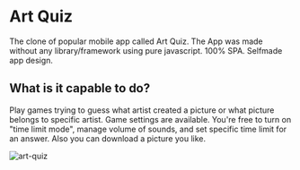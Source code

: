 # Art Quiz

The clone of popular mobile app called Art Quiz. The App was made without any library/framework using pure javascript. 100% SPA. Selfmade app design.

## What is it capable to do?

Play games trying to guess what artist created a picture or what picture belongs to specific artist. Game settings are available. You're free to turn on "time limit mode", manage volume of sounds, and set specific time limit for an answer. Also you can download a picture you like.

![art-quiz](https://user-images.githubusercontent.com/79852094/179997879-9aebd8c7-e35e-4c39-aaa8-adcbf528cfd3.png)
